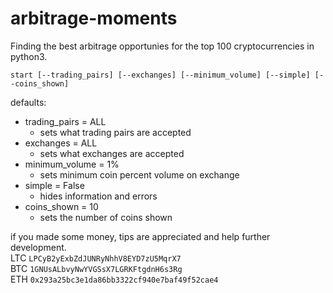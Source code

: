 # arbitrage-moments
Finding the best arbitrage opportunies for the top 100 cryptocurrencies in python3.


`start [--trading_pairs] [--exchanges] [--minimum_volume] [--simple] [--coins_shown]`

defaults:
+ trading_pairs = ALL
  + sets what trading pairs are accepted
+ exchanges = ALL 
  + sets what exchanges are accepted
+ minimum_volume = 1%
  + sets minimum coin percent volume on exchange
+ simple = False 
  + hides information and errors
+ coins_shown = 10
  + sets the number of coins shown


if you made some money, tips are appreciated and help further development.  
LTC `LPCyB2yExbZdJUNRyNhhV8EYD7zU5MqrX7`  
BTC `1GNUsALbvyNwYVGSsX7LGRKFtgdnH6s3Rg`  
ETH `0x293a25bc3e1da86bb3322cf940e7baf49f52cae4`  
